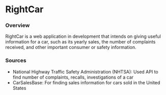 # RightCar

### Overview

RightCar is a web application in development that intends on giving useful information for a car, such as its yearly sales, the number of complaints received, and other important consumer or safety information. 

### Sources
- National Highway Traffic Safety Administration (NHTSA): Used API to find number of complaints, recalls, investigations of a car
- CarSalesBase: For finding sales information for cars sold in the United States
